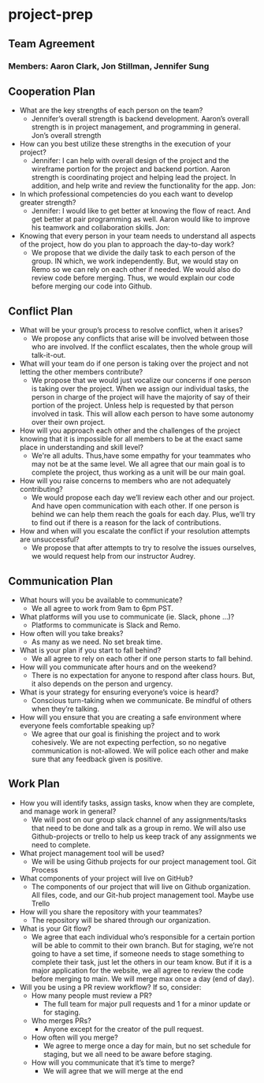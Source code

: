 # project-prep
## Team Agreement 
### Members: Aaron Clark, Jon Stillman, Jennifer Sung

## Cooperation Plan
* What are the key strengths of each person on the team?
   * Jennifer’s overall strength is backend development. Aaron’s overall strength is in project management, and programming in general. Jon’s overall strength
* How can you best utilize these strengths in the execution of your project?
   * Jennifer: I can help with overall design of the project and the wireframe portion for the project and backend portion. Aaron strength is coordinating project and helping lead the project. In addition, and help write and review the functionality for the app. Jon:
* In which professional competencies do you each want to develop greater strength?
   * Jennifer: I would like to get better at knowing the flow of react. And get better at pair programming as well. Aaron would like to improve his teamwork and collaboration skills. Jon:
* Knowing that every person in your team needs to understand all aspects of the project, how do you plan to approach the day-to-day work?
   * We propose that we divide the daily task to each person of the group. IN which, we work independently. But, we would stay on Remo so we can rely on each other if needed. We would also do review code before merging. Thus, we would explain our code before merging our code into Github.


## Conflict Plan
* What will be your group’s process to resolve conflict, when it arises? 
   * We propose any conflicts that arise will be involved between those who are involved. If the conflict escalates, then the whole group will talk-it-out.
* What will your team do if one person is taking over the project and not letting the other members contribute?
   * We propose that we would just vocalize our concerns if one person is taking over the project. When we assign our individual tasks, the person in charge of the project will have the majority of say of their portion of the project. Unless help is requested by that person involved in task. This will allow each person to have some autonomy over their own project.
* How will you approach each other and the challenges of the project knowing that it is impossible for all members to be at the exact same place in understanding and skill level?
   * We're all adults. Thus,have some empathy for your teammates who may not be at the same level. We all agree that our main goal is to complete the project, thus working as a unit will be our main goal.
* How will you raise concerns to members who are not adequately contributing?
   * We would propose each day we’ll review each other and our project. And have open communication with each other. If one person is behind we can help them reach the goals for each day. Plus, we’ll try to find out if there is a reason for the lack of contributions.
* How and when will you escalate the conflict if your resolution attempts are unsuccessful?
   * We propose that after attempts to try to resolve the issues ourselves, we would request help from our instructor Audrey.

## Communication Plan
* What hours will you be available to communicate?
   * We all agree to work from 9am to 6pm PST.
* What platforms will you use to communicate (ie. Slack, phone …)?
   * Platforms to communicate is Slack and Remo.
* How often will you take breaks?
   * As many as we need. No set break time.
* What is your plan if you start to fall behind?
   * We all agree to rely on each other if one person starts to fall behind.
* How will you communicate after hours and on the weekend?
   * There is no expectation for anyone to respond after class hours. But, it also depends on the person and urgency.
* What is your strategy for ensuring everyone’s voice is heard?
   * Conscious turn-taking when we communicate. Be mindful of others when they’re talking.
* How will you ensure that you are creating a safe environment where everyone feels comfortable speaking up?
   * We agree that our goal is finishing the project and to work cohesively. We are not expecting perfection, so no negative communication is not-allowed. We will police each other and make sure that any feedback given is positive.


## Work Plan
* How you will identify tasks, assign tasks, know when they are complete, and manage work in general?
   * We will post on our group slack channel of any assignments/tasks that need to be done and talk as a group in remo. We will also use Github-projects or trello to help us keep track of any assignments we need to complete.
* What project management tool will be used?
   * We will be using Github projects for our project management tool.
Git Process
* What components of your project will live on GitHub?
   * The components of our project that will live on Github organization. All files, code, and our Git-hub project management tool. Maybe use Trello
* How will you share the repository with your teammates?
   *  The repository will be shared through our organization.
* What is your Git flow?
   * We agree that each individual who’s responsible for a certain portion will be able to commit to their own branch. But for staging, we’re not going to have a set time, if someone needs to stage something to complete their task, just let the others in our team know. But if it is a major application for the website, we all agree to review the code before merging to main. We will merge max once a day (end of day).
* Will you be using a PR review workflow? If so, consider:
   * How many people must review a PR?
      * The full team for major pull requests and 1 for a minor update or for staging.
   * Who merges PRs?
      * Anyone except for the creator of the pull request.
   * How often will you merge?
      * We agree to merge once a day for main, but no set schedule for staging, but we all need to be aware before staging.
   * How will you communicate that it’s time to merge?
      * We will agree that we will merge at the end
